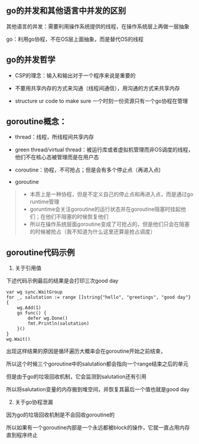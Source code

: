 ## go的并发和其他语言中并发的区别  
  
其他语言的并发：需要利用操作系统提供的线程，在操作系统层上再做一层抽象  
  
go：利用go协程，不在OS层上面抽象，而是替代OS的线程  
  
## go的并发哲学  
  
- CSP的理念：输入和输出对于一个程序来说是重要的  
  
- 不要用共享内存的方式来沟通（线程间通信），用沟通的方式来共享内存  
  
- structure ur code to make sure 一个时刻一份资源只有一个go协程在管理  
  
## goroutine概念：  
  
- thread：线程，所线程间共享内存  
  
- green thread/virtual thread：被运行库或者虚拟机管理而非OS调度的线程，他们不在核心态被管理而是在用户态  
  
- coroutine：协程，不可抢占；但是会有多个停止点（再进入点)  
  
- goroutine  
  
> - 本质上是一种协程，但是不定义自己的停止点和再进入点，而是通过go runtime管理  
> - goruntime会关注goroutine的运行状态并在goroutine阻塞时挂起他们；在他们不阻塞的时候恢复他们  
> - 所以在操作系统层面goroutine变成了可抢占的，但是他们只会在阻塞的时候被抢占（我不知道为什么这里还算是抢占调度）  
  
## goroutine代码示例  
  
1. 关于引用值  
  
下述代码示例最后的结果是会打印三次good day  

    var wg sync.WaitGroup
    for _, salutation := range []string{"hello", "greetings", "good day"} {
        wg.Add(1)
        go func() {
            defer wg.Done()
            fmt.Println(salutation)
        }()
    }
    wg.Wait()  
  
出现这样结果的原因是循环遍历大概率会在goroutine开始之前结束，  
  
所以这个时候三个goroutine中的salutation都会指向一个range结束之后的单元  
  
但是由于go的垃圾回收机制，它会监测到salutation还有引用  
  
所以将salutation变量的内存搬到堆空间，并恢复其最后一个值也就是good day  
  
2. 关于go协程泄漏  
  
因为go的垃圾回收机制是不会回收goroutine的  
  
所以如果有一个goroutine内部是一个永远都被block的操作，它就一直占用内存直到程序终止  
  
